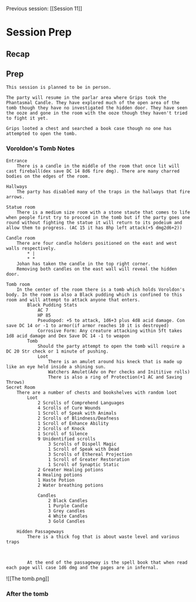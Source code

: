Previous session: [[Session 11]]

# Session Prep

## Recap

## Prep
	This session is planned to be in person.
	
	The party will resume in the parlar area where Grips took the Phantasmal Candle. They have explored much of the open area of the tomb though they have no investigated the hidden door. They have seen the ooze and gone in the room with the ooze though they haven't tried to fight it yet.
	
	Grips looted a chest and searched a book case though no one has attempted to open the tomb.
	
### Voroldon's Tomb Notes
	Entrance
		There is a candle in the middle of the room that once lit will cast fireball(dex save DC 14 8d6 fire dmg). There are many charred bodies on the edges of the room.
		
	Hallways
		The party has disabled many of the traps in the hallways that fire arrows.
		
	Statue room
		There is a medium size room with a stone staute that comes to life when people first try to procced in the tomb but if the party goes one round without fighting the statue it will return to its podeium and allow them to progress. (AC 15 it has 8hp left attack(+5 dmg2d6+2))
		
	Candle room
		There are four candle holders positioned on the east and west walls respectively.
			* |
			* *
		Johan has taken the candle in the top right corner.
		Removing both candles on the east wall will reveal the hidden door.
		
	Tomb room
		In the center of the room there is a tomb which holds Voroldon's body. In the room is also a Black pudding which is confined to this room and will attempt to attack anyone that enters.
			Black Pudding Stats
				AC 7
				HP 85
				Pseudopod: +5 to attack, 1d6+3 plus 4d8 acid damage. Con save DC 14 or -1 to armor(if armor reaches 10 it is destroyed)
				Corrosive Form: Any creature attacking within 5ft takes 1d8 acid damage and Dex Save DC 14 -1 to weapon
			Tomb
				Should the party attempt to open the tomb will require a DC 20 Str check or 1 minute of pushing.
				Loot
					There is an amulet around his kneck that is made up like an eye held inside a shining sun.
					Watchers Amulet(Adv on Per checks and Inititive rolls)
					There is also a ring of Protection(+1 AC and Saving Throws)
	Secret Room
		There are a number of chests and bookshelves with random loot
			Loot
				2 Scrolls of Comprehend Languages
				4 Scrolls of Cure Wounds
				1 Scroll of Speak with Animals
				2 Scrolls of Blindness/Deafness
				1 Scroll of Enhance Ability
				2 Scrolls of Knock
				1 Scroll of Silence
				9 Unidentified scrolls
					3 Scrolls of Dispell Magic
					1 Scroll of Speak with Dead
					3 Scrolls of Ethereal Projection
					1 Scroll of Greater Restoration
					1 Scroll of Synaptic Static
				2 Greater Healing potions
				4 Healing potions
				1 Haste Potion
				2 Water breathing potions
				
				Candles
					2 Black Candles
					1 Purple Candle
					3 Grey candles
					4 White Candles
					3 Gold Candles
					
		Hidden Passageways
			There is a thick fog that is about waste level and various traps
			

			
			At the end of the passageway is the spell book that when read each page will case 1d6 dmg and the pages are in infernal.
			
			
![[The tomb.png]]

### After the tomb
